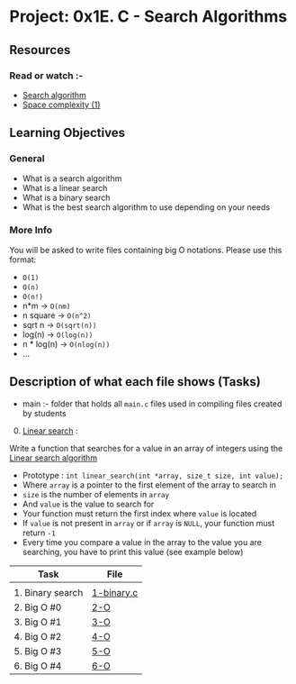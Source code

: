 # Project: 0x1E. C - Search Algorithms

## Resources

### Read or watch :-

- [Search algorithm](https://en.wikipedia.org/wiki/Search_algorithm)
- [Space complexity (1)](https://www.geeksforgeeks.org/g-fact-86/)

## Learning Objectives

### General

- What is a search algorithm
- What is a linear search
- What is a binary search
- What is the best search algorithm to use depending on your needs

### More Info

You will be asked to write files containing big O notations. Please use this format:

- `O(1)`
- `O(n)`
- `O(n!)`
- n*m -> `O(nm)`
- n square -> `O(n^2)`
- sqrt n -> `O(sqrt(n))`
- log(n) -> `O(log(n))`
- n * log(n) -> `O(nlog(n))`
- …

## Description of what each file shows (Tasks)

- main :- folder that holds all `main.c` files used in compiling files created by students


0. [Linear search](./0-linear.c) :

Write a function that searches for a value in an array of integers using the [Linear search algorithm](https://en.wikipedia.org/wiki/Linear_search)

- Prototype : `int linear_search(int *array, size_t size, int value);`
- Where `array` is a pointer to the first element of the array to search in
- `size` is the number of elements in `array`
- And `value` is the value to search for
- Your function must return the first index where `value` is located
- If `value` is not present in `array` or if `array` is `NULL`, your function must return `-1`
- Every time you compare a value in the array to the value you are searching, you have to print this value (see example below)


| Task             | File                       |
| ---------------- | -------------------------- |
|  |
| 1. Binary search | [1-binary.c](./1-binary.c) |
| 2. Big O #0      | [2-O](./2-O)               |
| 3. Big O #1      | [3-O](./3-O)               |
| 4. Big O #2      | [4-O](./4-O)               |
| 5. Big O #3      | [5-O](./5-O)               |
| 6. Big O #4      | [6-O](./6-O)               |
